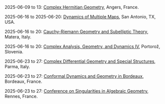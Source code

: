 2025-06-09 to 13: [Complex Hermitian Geometry](https://www.univ-angers.fr/complex-hermitian-2025 "The workshop explores complex Hermitian geometry, focusing on applications in physics. Topics include Hermitian manifolds, special metrics, and complex structures. Discussions cover connections to quantum field theory and string theory, emphasizing geometric methods in theoretical physics."), Angers, France.

2025-06-16 to 2025-06-20: [Dynamics of Multiple Maps](https://aimath.org/workshops/upcoming/multiplemaps/ "The workshop explores dynamics of multiple maps, focusing on complex dynamical systems. Topics include iterated function systems, fractal geometry, and chaotic dynamics. Discussions cover applications in quantum chaos and statistical mechanics, emphasizing mathematical models of physical systems."), San Antonio, TX, USA.

2025-06-16 to 20: [Cauchy-Riemann Geometry and Subelliptic Theory](https://cvgmt.sns.it/event/1025/ "The conference explores Cauchy-Riemann geometry and subelliptic theory, focusing on complex analysis and geometry. Topics include CR manifolds, subelliptic PDEs, and holomorphic mappings. Discussions cover applications in quantum mechanics and string theory, emphasizing geometric structures."), Matera, Italy.

2025-06-16 to 20: [Complex Analysis, Geometry, and Dynamics IV](https://www.fmf.uni-lj.si/si/dogodki/2025/complex-analysis-geometry-dynamics/ "The conference explores complex analysis, geometry, and dynamics, focusing on interdisciplinary applications. Topics include holomorphic dynamics, Riemann surfaces, and complex PDEs. Discussions cover connections to quantum mechanics and string theory, emphasizing mathematical structures in physical systems."), Portorož, Slovenia.

2025-06-23 to 27: [Complex Differential Geometry and Special Structures](https://cdgss2025.unipr.it/ "The conference focuses on complex differential geometry and special structures, exploring applications in physics. Topics include Kähler manifolds, Calabi-Yau geometries, and Hermitian metrics. Discussions cover applications in string theory and quantum gravity, emphasizing geometric frameworks."), Parma, Italy.

2025-06-23 to 27: [Conformal Dynamics and Geometry in Bordeaux](https://www.math.u-bordeaux.fr/~pthieull/ANR2025/ "The conference explores conformal dynamics and geometry, focusing on applications in physics. Topics include fractal geometry, conformal mappings, and dynamical systems. Discussions cover connections to quantum chaos and statistical mechanics, emphasizing mathematical structures."), Bordeaux, France.

2025-06-23 to 27: [Conference on Singularities in Algebraic Geometry](https://www.univ-rennes.fr/singularities-2025 "The conference explores singularities in algebraic geometry, focusing on applications in physics. Topics include resolution of singularities, deformation theory, and moduli spaces. Discussions cover connections to string theory and quantum mechanics, emphasizing geometric frameworks."), Rennes, France.

